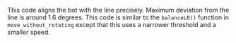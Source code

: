 This code aligns the bot with the line precisely. Maximum deviation from the line is around 1.6 degrees.
This code is similar to the `balanceLR()` function in `move_without_rotating` except that this uses a narrower threshold and a smaller speed.

